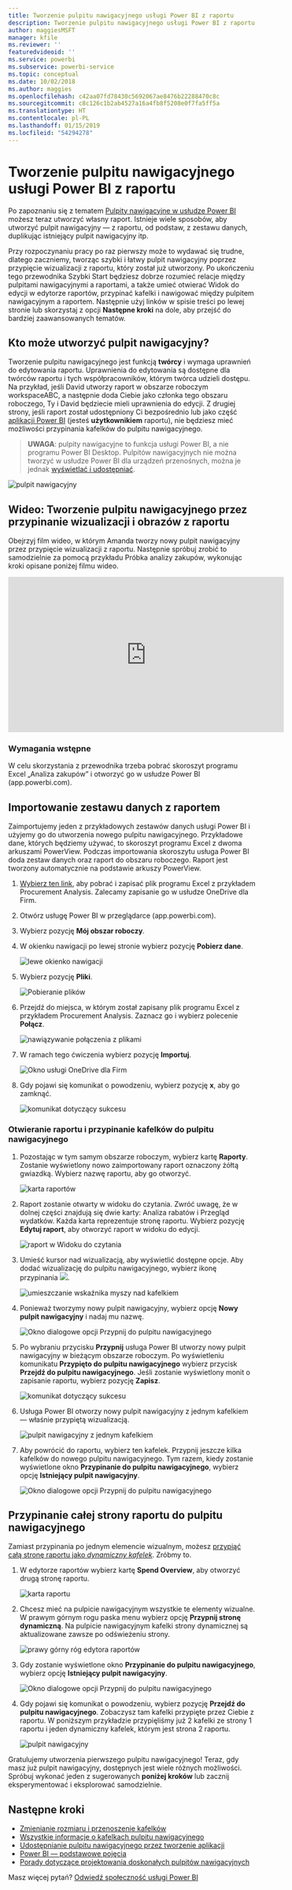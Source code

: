 ```yaml
---
title: Tworzenie pulpitu nawigacyjnego usługi Power BI z raportu
description: Tworzenie pulpitu nawigacyjnego usługi Power BI z raportu
author: maggiesMSFT
manager: kfile
ms.reviewer: ''
featuredvideoid: ''
ms.service: powerbi
ms.subservice: powerbi-service
ms.topic: conceptual
ms.date: 10/02/2018
ms.author: maggies
ms.openlocfilehash: c42aa07fd78430c5692067ae8476b22288470c8c
ms.sourcegitcommit: c8c126c1b2ab4527a16a4fb8f5208e0f7fa5ff5a
ms.translationtype: HT
ms.contentlocale: pl-PL
ms.lasthandoff: 01/15/2019
ms.locfileid: "54294278"
---
```

# <a name="create-a-power-bi-dashboard-from-a-report"></a>Tworzenie pulpitu nawigacyjnego usługi Power BI z raportu
Po zapoznaniu się z tematem [Pulpity nawigacyjne w usłudze Power BI](service-dashboards.md) możesz teraz utworzyć własny raport. Istnieje wiele sposobów, aby utworzyć pulpit nawigacyjny — z raportu, od podstaw, z zestawu danych, duplikując istniejący pulpit nawigacyjny itp.  

Przy rozpoczynaniu pracy po raz pierwszy może to wydawać się trudne, dlatego zaczniemy, tworząc szybki i łatwy pulpit nawigacyjny poprzez przypięcie wizualizacji z raportu, który został już utworzony. Po ukończeniu tego przewodnika Szybki Start będziesz dobrze rozumieć relacje między pulpitami nawigacyjnymi a raportami, a także umieć otwierać Widok do edycji w edytorze raportów, przypinać kafelki i nawigować między pulpitem nawigacyjnym a raportem. Następnie użyj linków w spisie treści po lewej stronie lub skorzystaj z opcji **Następne kroki** na dole, aby przejść do bardziej zaawansowanych tematów.

## <a name="who-can-create-a-dashboard"></a>Kto może utworzyć pulpit nawigacyjny?
Tworzenie pulpitu nawigacyjnego jest funkcją **twórcy** i wymaga uprawnień do edytowania raportu. Uprawnienia do edytowania są dostępne dla twórców raportu i tych współpracowników, którym twórca udzieli dostępu. Na przykład, jeśli David utworzy raport w obszarze roboczym workspaceABC, a następnie doda Ciebie jako członka tego obszaru roboczego, Ty i David będziecie mieli uprawnienia do edycji. Z drugiej strony, jeśli raport został udostępniony Ci bezpośrednio lub jako część [aplikacji Power BI](service-create-distribute-apps.md) (jesteś **użytkownikiem** raportu), nie będziesz mieć możliwości przypinania kafelków do pulpitu nawigacyjnego.

> **UWAGA**: pulpity nawigacyjne to funkcja usługi Power BI, a nie programu Power BI Desktop. Pulpitów nawigacyjnych nie można tworzyć w usłudze Power BI dla urządzeń przenośnych, można je jednak [wyświetlać i udostępniać](consumer/mobile/mobile-apps-view-dashboard.md).
>
> 

![pulpit nawigacyjny](media/service-dashboard-create/power-bi-completed-dashboard-small.png)

## <a name="video-create-a-dashboard-by-pinning-visuals-and-images-from-a-report"></a>Wideo: Tworzenie pulpitu nawigacyjnego przez przypinanie wizualizacji i obrazów z raportu
Obejrzyj film wideo, w którym Amanda tworzy nowy pulpit nawigacyjny przez przypięcie wizualizacji z raportu. Następnie spróbuj zrobić to samodzielnie za pomocą przykładu Próbka analizy zakupów, wykonując kroki opisane poniżej filmu wideo.

<iframe width="560" height="315" src="https://www.youtube.com/embed/lJKgWnvl6bQ" frameborder="0" allowfullscreen></iframe>

### <a name="prerequisites"></a>Wymagania wstępne
W celu skorzystania z przewodnika trzeba pobrać skoroszyt programu Excel „Analiza zakupów” i otworzyć go w usłudze Power BI (app.powerbi.com).

## <a name="import-a-dataset-with-a-report"></a>Importowanie zestawu danych z raportem
Zaimportujemy jeden z przykładowych zestawów danych usługi Power BI i użyjemy go do utworzenia nowego pulpitu nawigacyjnego. Przykładowe dane, których będziemy używać, to skoroszyt programu Excel z dwoma arkuszami PowerView. Podczas importowania skoroszytu usługa Power BI doda zestaw danych oraz raport do obszaru roboczego.  Raport jest tworzony automatycznie na podstawie arkuszy PowerView.

1. [Wybierz ten link](http://go.microsoft.com/fwlink/?LinkId=529784), aby pobrać i zapisać plik programu Excel z przykładem Procurement Analysis. Zalecamy zapisanie go w usłudze OneDrive dla Firm.
2. Otwórz usługę Power BI w przeglądarce (app.powerbi.com).
3. Wybierz pozycję **Mój obszar roboczy**.
4. W okienku nawigacji po lewej stronie wybierz pozycję **Pobierz dane**.

    ![lewe okienko nawigacji](media/service-dashboard-create/power-bi-get-data3.png)
5. Wybierz pozycję **Pliki**.

   ![Pobieranie plików](media/service-dashboard-create/power-bi-select-files.png)
6. Przejdź do miejsca, w którym został zapisany plik programu Excel z przykładem Procurement Analysis. Zaznacz go i wybierz polecenie **Połącz**.

   ![nawiązywanie połączenia z plikami](media/service-dashboard-create/power-bi-connectnew.png)
7. W ramach tego ćwiczenia wybierz pozycję **Importuj**.

    ![Okno usługi OneDrive dla Firm](media/service-dashboard-create/power-bi-import.png)
8. Gdy pojawi się komunikat o powodzeniu, wybierz pozycję **x**, aby go zamknąć.

   ![komunikat dotyczący sukcesu](media/service-dashboard-create/power-bi-view-datasetnew.png)

### <a name="open-the-report-and-pin-some-tiles-to-a-dashboard"></a>Otwieranie raportu i przypinanie kafelków do pulpitu nawigacyjnego
1. Pozostając w tym samym obszarze roboczym, wybierz kartę **Raporty**. Zostanie wyświetlony nowo zaimportowany raport oznaczony żółtą gwiazdką. Wybierz nazwę raportu, aby go otworzyć.

    ![karta raportów](media/service-dashboard-create/power-bi-reports.png)
2. Raport zostanie otwarty w widoku do czytania. Zwróć uwagę, że w dolnej części znajdują się dwie karty: Analiza rabatów i Przegląd wydatków. Każda karta reprezentuje stronę raportu.
    Wybierz pozycję **Edytuj raport**, aby otworzyć raport w widoku do edycji.

    ![raport w Widoku do czytania](media/service-dashboard-create/power-bi-reading-view.png)
3. Umieść kursor nad wizualizacją, aby wyświetlić dostępne opcje. Aby dodać wizualizację do pulpitu nawigacyjnego, wybierz ikonę przypinania ![](media/service-dashboard-create/power-bi-pin-icon.png).

    ![umieszczanie wskaźnika myszy nad kafelkiem](media/service-dashboard-create/power-bi-hover.png)
4. Ponieważ tworzymy nowy pulpit nawigacyjny, wybierz opcję **Nowy pulpit nawigacyjny** i nadaj mu nazwę.

   ![Okno dialogowe opcji Przypnij do pulpitu nawigacyjnego](media/service-dashboard-create/power-bi-pin-tile.png)
5. Po wybraniu przycisku **Przypnij** usługa Power BI utworzy nowy pulpit nawigacyjny w bieżącym obszarze roboczym. Po wyświetleniu komunikatu **Przypięto do pulpitu nawigacyjnego** wybierz przycisk **Przejdź do pulpitu nawigacyjnego**. Jeśli zostanie wyświetlony monit o zapisanie raportu, wybierz pozycję **Zapisz**.

     ![komunikat dotyczący sukcesu](media/service-dashboard-create/power-bi-pin-success.png)
6. Usługa Power BI otworzy nowy pulpit nawigacyjny z jednym kafelkiem — właśnie przypiętą wizualizacją.

   ![pulpit nawigacyjny z jednym kafelkiem](media/service-dashboard-create/power-bi-pinned.png)
7. Aby powrócić do raportu, wybierz ten kafelek. Przypnij jeszcze kilka kafelków do nowego pulpitu nawigacyjnego. Tym razem, kiedy zostanie wyświetlone okno **Przypinanie do pulpitu nawigacyjnego**, wybierz opcję **Istniejący pulpit nawigacyjny**.  

   ![Okno dialogowe opcji Przypnij do pulpitu nawigacyjnego](media/service-dashboard-create/power-bi-existing-dashboard.png)

## <a name="pin-an-entire-report-page-to-the-dashboard"></a>Przypinanie całej strony raportu do pulpitu nawigacyjnego
Zamiast przypinania po jednym elemencie wizualnym, możesz [przypiąć całą stronę raportu jako *dynamiczny kafelek*](service-dashboard-pin-live-tile-from-report.md). Zróbmy to.

1. W edytorze raportów wybierz kartę **Spend Overview**, aby otworzyć drugą stronę raportu.

   ![karta raportu](media/service-dashboard-create/power-bi-page-tab.png)

2. Chcesz mieć na pulpicie nawigacyjnym wszystkie te elementy wizualne.  W prawym górnym rogu paska menu wybierz opcję **Przypnij stronę dynamiczną**. Na pulpicie nawigacyjnym kafelki strony dynamicznej są aktualizowane zawsze po odświeżeniu strony.

   ![prawy górny róg edytora raportów](media/service-dashboard-create/power-bi-pin-live.png)

3. Gdy zostanie wyświetlone okno **Przypinanie do pulpitu nawigacyjnego**, wybierz opcję **Istniejący pulpit nawigacyjny**.

   ![Okno dialogowe opcji Przypnij do pulpitu nawigacyjnego](media/service-dashboard-create/power-bi-pin-live2.png)

4. Gdy pojawi się komunikat o powodzeniu, wybierz pozycję **Przejdź do pulpitu nawigacyjnego**. Zobaczysz tam kafelki przypięte przez Ciebie z raportu. W poniższym przykładzie przypięliśmy już 2 kafelki ze strony 1 raportu i jeden dynamiczny kafelek, którym jest strona 2 raportu.

   ![pulpit nawigacyjny](media/service-dashboard-create/power-bi-dashboard.png)

Gratulujemy utworzenia pierwszego pulpitu nawigacyjnego! Teraz, gdy masz już pulpit nawigacyjny, dostępnych jest wiele różnych możliwości.  Spróbuj wykonać jeden z sugerowanych **poniżej kroków** lub zacznij eksperymentować i eksplorować samodzielnie.   

## <a name="next-steps"></a>Następne kroki
* [Zmienianie rozmiaru i przenoszenie kafelków](service-dashboard-edit-tile.md)
* [Wszystkie informacje o kafelkach pulpitu nawigacyjnego](service-dashboard-tiles.md)
* [Udostępnianie pulpitu nawigacyjnego przez tworzenie aplikacji](service-create-workspaces.md)
* [Power BI — podstawowe pojęcia](service-basic-concepts.md)
* [Porady dotyczące projektowania doskonałych pulpitów nawigacyjnych](service-dashboards-design-tips.md)

Masz więcej pytań? [Odwiedź społeczność usługi Power BI](http://community.powerbi.com/)
